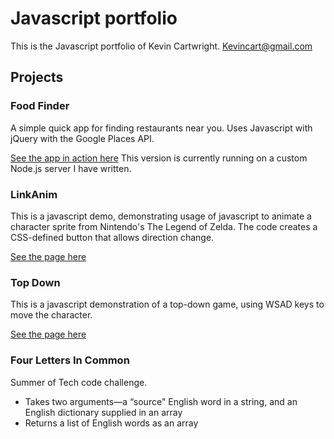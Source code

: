# Javascript portfolio

This is the Javascript portfolio of Kevin Cartwright.
Kevincart@gmail.com

## Projects
### Food Finder
A simple quick app for finding restaurants near you.
Uses Javascript with jQuery with the Google Places API.

[See the app in action here](https://kevincartwright.herokuapp.com/)
This version is currently running on a custom Node.js server I have written.

### LinkAnim
This is a javascript demo, demonstrating usage of javascript to animate a character sprite from Nintendo's The Legend of Zelda. The code creates a CSS-defined button that allows direction change.

[See the page here](http://htmlpreview.github.io/?https://github.com/Kevincart/js_portfolio/blob/master/linkAnim/linkAnim.html)

### Top Down
This is a javascript demonstration of a top-down game, using WSAD keys to move the character.

[See the page here](https://github.com/kevincart/js_portfolio.git)

### Four Letters In Common
Summer of Tech code challenge.
- Takes two arguments—a “source" English word in a string, and an English dictionary supplied in an array
- Returns a list of English words as an array
